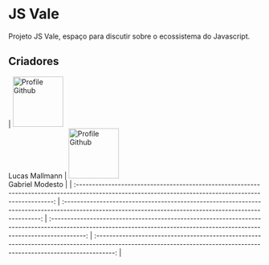 # JS Vale

Projeto JS Vale, espaço para discutir sobre o ecossistema do Javascript.

## Criadores

| <img src="https://avatars3.githubusercontent.com/u/23031413?s=460&u=2fedc0c40df64605c4c3fa3c12fc80a164fb0d67&v=4" alt="Profile Github" width="100"/> <br />Lucas Mallmann | <img src="https://avatars0.githubusercontent.com/u/15326732?s=460&u=d0748aae28b41f6eaf3c657ed0ee2a6bc20ceb56&v=4" alt="Profile Github" width="100" /> <br />Gabriel Modesto |
| :-----------------------------------------------------------------------------------------------------------------------------------------------------: | :-----------------------------------------------------------------------------------------------------------------------------------------------------: | :-----------------------------------------------------------------------------------------------------------------------------------------------------------------------: | :------------------------------------------------------------------------------------------------------------------------------------------------------------------: |